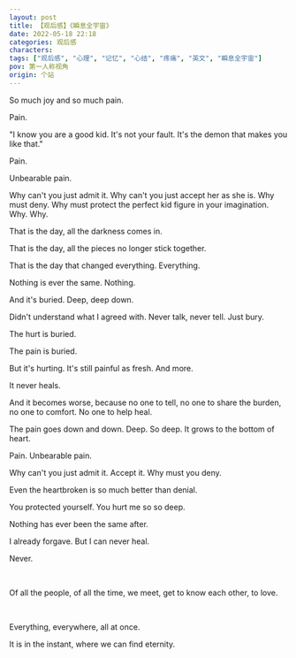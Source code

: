 ```yaml
---
layout: post
title: 【观后感】《瞬息全宇宙》
date: 2022-05-18 22:18
categories: 观后感
characters: 
tags: ["观后感", "心理", "记忆", "心结", "疼痛", "英文", "瞬息全宇宙"]
pov: 第一人称视角
origin: 个站
---
```


So much joy and so much pain.

Pain.

"I know you are a good kid. It's not your fault. It's the demon that makes you like that."

Pain.

Unbearable pain.

Why can't you just admit it. Why can't you just accept her as she is. Why must deny. Why must protect the perfect kid figure in your imagination. Why. Why.

That is the day, all the darkness comes in.

That is the day, all the pieces no longer stick together.

That is the day that changed everything. Everything.

Nothing is ever the same. Nothing.

And it's buried. Deep, deep down.

Didn't understand what I agreed with. Never talk, never tell. Just bury.

The hurt is buried.

The pain is buried.

But it's hurting. It's still painful as fresh. And more.

It never heals.

And it becomes worse, because no one to tell, no one to share the burden, no one to comfort. No one to help heal.

The pain goes down and down. Deep. So deep. It grows to the bottom of heart.

Pain. Unbearable pain.

Why can't you just admit it. Accept it. Why must you deny.

Even the heartbroken is so much better than denial.

You protected yourself. You hurt me so so deep.

Nothing has ever been the same after.

I already forgave. But I can never heal.

Never.

<br>

Of all the people, of all the time, we meet, get to know each other, to love.

<br>

Everything, everywhere, all at once.

It is in the instant, where we can find eternity.
